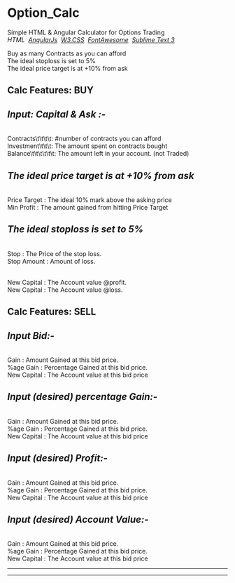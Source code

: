 # Option_Calc
Simple HTML & Angular Calculator for Options Trading<br/>
*HTML 
&nbsp;<a href="https://ajax.googleapis.com/ajax/libs/angularjs/1.6.4/angular.min.js">AngularJs</a> 
&nbsp;<a href="https://www.w3schools.com/w3css/4/w3.css">W3.CSS</a>
&nbsp;<a href="https://cdnjs.cloudflare.com/ajax/libs/font-awesome/4.7.0/css/font-awesome.min.css">FontAwesome</a> 
&nbsp;<a href="https://download.sublimetext.com/Sublime%20Text%20Build%203143%20x64.zip">Sublime Text 3*</a>



Buy as many Contracts as you can afford
<br/>The ideal stoploss is set to 5%
<br/>The ideal price target is at +10% from ask

Calc Features: BUY
-------------------------------------------------
*Input: Capital & Ask :-*
-------------------------------------------------
<br/>Contracts\t\t\t\t: #number of contracts you can afford
<br/>Investment\t\t\t: The amount spent on contracts bought
<br/>Balance\t\t\t\t\t\t: The amount left in your account. (not Traded)

*The ideal price target is at +10% from ask*
-------------------------------------------------
<br/>Price Target : The ideal 10% mark above the asking price
<br/>Min Profit   : The amount gained from hitting Price Target

*The ideal stoploss is set to 5%*
-------------------------------------------------
<br/>Stop         : The Price of the stop loss.
<br/>Stop Amount  : Amount of loss.
<br/>

<br/>New Capital  : The Account value @profit.
<br/>New Capital  : The Account value @loss.

Calc Features: SELL
-------------------------------------------------
*Input Bid:-*
-------------------------------------------------
<br/>Gain         : Amount Gained at this bid price. 
<br/>%age Gain    : Percentage Gained at this bid price. 
<br/>New Capital  : The Account value at this bid price

*Input (desired) percentage Gain:-*
-------------------------------------------------
<br/>Gain         : Amount Gained at this bid price. 
<br/>%age Gain    : Percentage Gained at this bid price. 
<br/>New Capital  : The Account value at this bid price


*Input (desired) Profit:-*
-------------------------------------------------
<br/>Gain         : Amount Gained at this bid price. 
<br/>%age Gain    : Percentage Gained at this bid price. 
<br/>New Capital  : The Account value at this bid price


*Input (desired) Account Value:-*
-------------------------------------------------
<br/>Gain         : Amount Gained at this bid price. 
<br/>%age Gain    : Percentage Gained at this bid price. 
<br/>New Capital  : The Account value at this bid price

 
-------------------------------------------------
-------------------------------------------------
